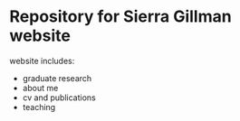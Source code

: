 # Repository for Sierra Gillman website
website includes:
- graduate research
- about me
- cv and publications
- teaching
